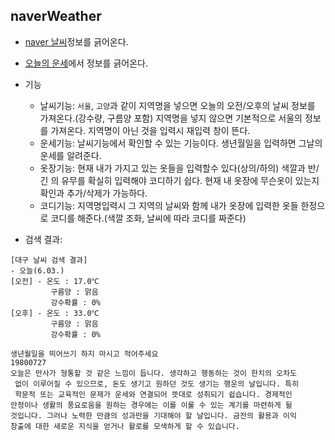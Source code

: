 naverWeather
---

* [naver 날씨](http://weather.naver.com/rgn/cityWetrCity.nhn?cityRgnCd=CT001001)정보를 긁어온다.
* [오늘의 운세](http://www.erumy.com/free/todayFortuneReport.aspx)에서 정보를 긁어온다.

* 기능
  - 날씨기능:
    `서울`, `고양`과 같이 지역명을 넣으면 오늘의 오전/오후의 날씨 정보를 가져온다.(강수량, 구름양 포함)
    지역명을 넣지 않으면 기본적으로 서울의 정보를 가져온다.
    지역명이 아닌 것을 입력시 재입력 창이 뜬다.
  - 운세기능:
    날씨기능에서 확인할 수 있는 기능이다.
    생년월일을 입력하면 그날의 운세를 알려준다.
  - 옷장기능:
    현재 내가 가지고 있는 옷들을 입력할수 있다(상의/하의)
    색깔과 반/긴 의 유무를 확실히 입력해야 코디하기 쉽다.
    현재 내 옷장에 무슨옷이 있는지 확인과 추가/삭제가 가능하다.
  - 코디기능:
    지역명입력시 그 지역의 날씨와 함께 내가 옷장에 입력한 옷들 한정으로
    코디를 해준다.(색깔 조화, 날씨에 따라 코디를 짜준다)
    
* 검색 결과:
```
[대구 날씨 검색 결과]
- 오늘(6.03.)
[오전] - 온도 : 17.0℃
         구름양 : 맑음
         강수확률 : 0%
[오후] - 온도 : 33.0℃
         구름양 : 맑음
         강수확률 : 0%
```
```
생년월일을 띄어쓰기 하지 마시고 적어주세요
19800727
오늘은 만사가 형통할 것 같은 느낌이 듭니다. 생각하고 행동하는 것이 한치의 오차도
 없이 이루어질 수 있으므로, 돈도 생기고 원하던 것도 생기는 행운의 날입니다. 특히
 학문적 또는 교육적인 문제가 운세와 연결되어 뜻대로 성취되기 쉽습니다. 경제적인 
안정이나 생활의 풍요로움을 원하는 경우에는 이를 이룰 수 있는 계기를 마련하게 될 
것입니다. 그러나 노력한 만큼의 성과만을 기대해야 할 날입니다. 금전의 활용과 이익
창출에 대한 새로운 지식을 얻거나 활로를 모색하게 할 수 있습니다.
```
```

```
